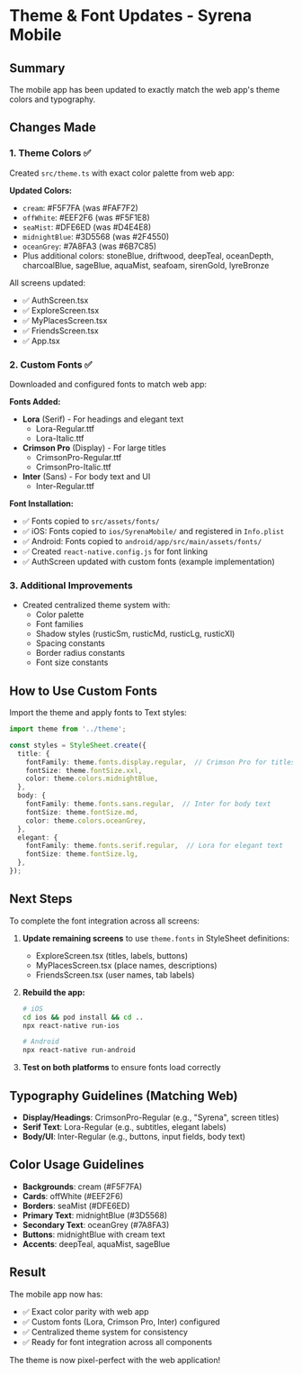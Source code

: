 # Theme & Font Updates - Syrena Mobile

## Summary

The mobile app has been updated to exactly match the web app's theme colors and typography.

## Changes Made

### 1. Theme Colors ✅
Created `src/theme.ts` with exact color palette from web app:

**Updated Colors:**
- `cream`: #F5F7FA (was #FAF7F2)
- `offWhite`: #EEF2F6 (was #F5F1E8)
- `seaMist`: #DFE6ED (was #D4E4E8)
- `midnightBlue`: #3D5568 (was #2F4550)
- `oceanGrey`: #7A8FA3 (was #6B7C85)
- Plus additional colors: stoneBlue, driftwood, deepTeal, oceanDepth, charcoalBlue, sageBlue, aquaMist, seafoam, sirenGold, lyreBronze

All screens updated:
- ✅ AuthScreen.tsx
- ✅ ExploreScreen.tsx
- ✅ MyPlacesScreen.tsx
- ✅ FriendsScreen.tsx
- ✅ App.tsx

### 2. Custom Fonts ✅
Downloaded and configured fonts to match web app:

**Fonts Added:**
- **Lora** (Serif) - For headings and elegant text
  - Lora-Regular.ttf
  - Lora-Italic.ttf
- **Crimson Pro** (Display) - For large titles
  - CrimsonPro-Regular.ttf
  - CrimsonPro-Italic.ttf
- **Inter** (Sans) - For body text and UI
  - Inter-Regular.ttf

**Font Installation:**
- ✅ Fonts copied to `src/assets/fonts/`
- ✅ iOS: Fonts copied to `ios/SyrenaMobile/` and registered in `Info.plist`
- ✅ Android: Fonts copied to `android/app/src/main/assets/fonts/`
- ✅ Created `react-native.config.js` for font linking
- ✅ AuthScreen updated with custom fonts (example implementation)

### 3. Additional Improvements
- Created centralized theme system with:
  - Color palette
  - Font families
  - Shadow styles (rusticSm, rusticMd, rusticLg, rusticXl)
  - Spacing constants
  - Border radius constants
  - Font size constants

## How to Use Custom Fonts

Import the theme and apply fonts to Text styles:

```typescript
import theme from '../theme';

const styles = StyleSheet.create({
  title: {
    fontFamily: theme.fonts.display.regular,  // Crimson Pro for titles
    fontSize: theme.fontSize.xxl,
    color: theme.colors.midnightBlue,
  },
  body: {
    fontFamily: theme.fonts.sans.regular,  // Inter for body text
    fontSize: theme.fontSize.md,
    color: theme.colors.oceanGrey,
  },
  elegant: {
    fontFamily: theme.fonts.serif.regular,  // Lora for elegant text
    fontSize: theme.fontSize.lg,
  },
});
```

## Next Steps

To complete the font integration across all screens:

1. **Update remaining screens** to use `theme.fonts` in StyleSheet definitions:
   - ExploreScreen.tsx (titles, labels, buttons)
   - MyPlacesScreen.tsx (place names, descriptions)
   - FriendsScreen.tsx (user names, tab labels)

2. **Rebuild the app:**
   ```bash
   # iOS
   cd ios && pod install && cd ..
   npx react-native run-ios

   # Android
   npx react-native run-android
   ```

3. **Test on both platforms** to ensure fonts load correctly

## Typography Guidelines (Matching Web)

- **Display/Headings**: CrimsonPro-Regular (e.g., "Syrena", screen titles)
- **Serif Text**: Lora-Regular (e.g., subtitles, elegant labels)
- **Body/UI**: Inter-Regular (e.g., buttons, input fields, body text)

## Color Usage Guidelines

- **Backgrounds**: cream (#F5F7FA)
- **Cards**: offWhite (#EEF2F6)
- **Borders**: seaMist (#DFE6ED)
- **Primary Text**: midnightBlue (#3D5568)
- **Secondary Text**: oceanGrey (#7A8FA3)
- **Buttons**: midnightBlue with cream text
- **Accents**: deepTeal, aquaMist, sageBlue

## Result

The mobile app now has:
- ✅ Exact color parity with web app
- ✅ Custom fonts (Lora, Crimson Pro, Inter) configured
- ✅ Centralized theme system for consistency
- ✅ Ready for font integration across all components

The theme is now pixel-perfect with the web application!
